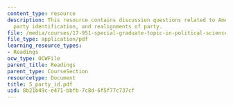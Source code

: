 ```yaml
---
content_type: resource
description: This resource contains discussion questions related to American Voter,
  party identification, and realignments of party.
file: /media/courses/17-951-special-graduate-topic-in-political-science-political-behavior-fall-2005/8b21b49ce471bbfb7c8d6f5f77c737cf_5_party_id.pdf
file_type: application/pdf
learning_resource_types:
- Readings
ocw_type: OCWFile
parent_title: Readings
parent_type: CourseSection
resourcetype: Document
title: 5_party_id.pdf
uid: 8b21b49c-e471-bbfb-7c8d-6f5f77c737cf
---
```

